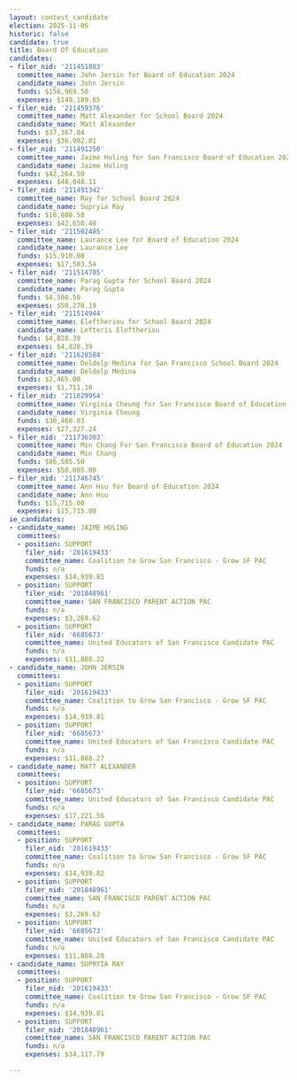 ```yaml
---
layout: contest_candidate
election: 2025-11-05
historic: false
candidate: true
title: Board Of Education
candidates:
- filer_nid: '211451883'
  committee_name: John Jersin for Board of Education 2024
  candidate_name: John Jersin
  funds: $156,969.50
  expenses: $149,189.85
- filer_nid: '211459376'
  committee_name: Matt Alexander for School Board 2024
  candidate_name: Matt Alexander
  funds: $37,367.04
  expenses: $36,992.01
- filer_nid: '211491250'
  committee_name: Jaime Huling for San Francisco Board of Education 2024
  candidate_name: Jaime Huling
  funds: $42,264.50
  expenses: $48,048.11
- filer_nid: '211491342'
  committee_name: Ray for School Board 2024
  candidate_name: Supryia Ray
  funds: $18,808.50
  expenses: $42,650.40
- filer_nid: '211502485'
  committee_name: Laurance Lee for Board of Education 2024
  candidate_name: Laurance Lee
  funds: $15,910.00
  expenses: $17,503.54
- filer_nid: '211514705'
  committee_name: Parag Gupta for School Board 2024
  candidate_name: Parag Gupta
  funds: $4,508.50
  expenses: $50,270.19
- filer_nid: '211514944'
  committee_name: Eleftheriou for School Board 2024
  candidate_name: Lefteris Eleftheriou
  funds: $4,828.39
  expenses: $4,828.39
- filer_nid: '211628584'
  committee_name: Deldelp Medina for San Francisco School Board 2024
  candidate_name: Deldelp Medina
  funds: $2,465.00
  expenses: $1,711.10
- filer_nid: '211629954'
  committee_name: Virginia Cheung for San Francisco Board of Education 2024
  candidate_name: Virginia Cheung
  funds: $30,460.03
  expenses: $27,327.24
- filer_nid: '211736303'
  committee_name: Min Chang For San Francisco Board of Education 2024
  candidate_name: Min Chang
  funds: $86,505.50
  expenses: $58,005.00
- filer_nid: '211746745'
  committee_name: Ann Hsu for Board of Education 2024
  candidate_name: Ann Hsu
  funds: $15,715.00
  expenses: $15,715.00
ie_candidates:
- candidate_name: JAIME HULING
  committees:
  - position: SUPPORT
    filer_nid: '201619433'
    committee_name: Coalition to Grow San Francisco - Grow SF PAC
    funds: n/a
    expenses: $14,939.81
  - position: SUPPORT
    filer_nid: '201848961'
    committee_name: SAN FRANCISCO PARENT ACTION PAC
    funds: n/a
    expenses: $3,269.62
  - position: SUPPORT
    filer_nid: '6685673'
    committee_name: United Educators of San Francisco Candidate PAC
    funds: n/a
    expenses: $11,888.22
- candidate_name: JOHN JERSIN
  committees:
  - position: SUPPORT
    filer_nid: '201619433'
    committee_name: Coalition to Grow San Francisco - Grow SF PAC
    funds: n/a
    expenses: $14,939.81
  - position: SUPPORT
    filer_nid: '6685673'
    committee_name: United Educators of San Francisco Candidate PAC
    funds: n/a
    expenses: $11,888.27
- candidate_name: MATT ALEXANDER
  committees:
  - position: SUPPORT
    filer_nid: '6685673'
    committee_name: United Educators of San Francisco Candidate PAC
    funds: n/a
    expenses: $17,221.56
- candidate_name: PARAG GUPTA
  committees:
  - position: SUPPORT
    filer_nid: '201619433'
    committee_name: Coalition to Grow San Francisco - Grow SF PAC
    funds: n/a
    expenses: $14,939.82
  - position: SUPPORT
    filer_nid: '201848961'
    committee_name: SAN FRANCISCO PARENT ACTION PAC
    funds: n/a
    expenses: $3,269.62
  - position: SUPPORT
    filer_nid: '6685673'
    committee_name: United Educators of San Francisco Candidate PAC
    funds: n/a
    expenses: $11,888.20
- candidate_name: SUPRYIA RAY
  committees:
  - position: SUPPORT
    filer_nid: '201619433'
    committee_name: Coalition to Grow San Francisco - Grow SF PAC
    funds: n/a
    expenses: $14,939.81
  - position: SUPPORT
    filer_nid: '201848961'
    committee_name: SAN FRANCISCO PARENT ACTION PAC
    funds: n/a
    expenses: $34,117.79

---
```

